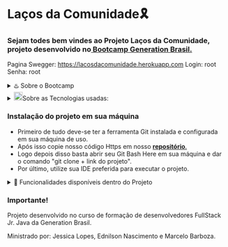 # Laços da Comunidade🎗️
### Sejam todes bem vindes ao Projeto Laços da Comunidade, projeto desenvolvido no<a href="https://brazil.generation.org/"> <b>Bootcamp Generation Brasil.</b> </a>
 
Pagina Swegger:
https://lacosdacomunidade.herokuapp.com
Login: root
Senha: root


<details>
  <summary> ♨️ Sobre o Bootcamp </summary>
  
  📖 Desenvolvedor(a) Fullstack Java Jr.<br>
  📆 Junho 2021 - Setembro 2021<br>
  📍 São Paulo - SP, Brasil<br>
  
</details>


<details>
  <summary> <img alt="GIF" src="https://github.com/TheDudeThatCode/TheDudeThatCode/blob/master/Assets/hmm.gif" width="20vw" />Sobre as Tecnologias usadas: </summary>
  
  ## 🖥️ Tecnologias usadas no projeto
  
  **Na parte Back-end utilizamos:**
![Github sql](https://img.shields.io/badge/MySQL-00000F?style=for-the-badge&logo=mysql&logoColor=white)
<img alt="Docker" src="https://img.shields.io/badge/docker-%230db7ed.svg?style=for-the-badge&logo=docker&logoColor=white"/>
<img alt="Java" src="https://img.shields.io/badge/java-%23ED8B00.svg?style=for-the-badge&logo=java&logoColor=white"/>
<img alt = "Springboot" src = "https://img.shields.io/badge/Spring-6DB33F?style=for-the-badge&logo=spring&logoColor=white"/>
  
**Na parte Front-end utilizamos:**
![Github css3](https://img.shields.io/badge/CSS3-1572B6?style=for-the-badge&logo=css3&logoColor=white)
![Github Html5](https://img.shields.io/badge/HTML5-E34F26?style=for-the-badge&logo=html5&logoColor=white)
![Github JavaScript](https://img.shields.io/badge/JavaScript-F7DF1E?style=for-the-badge&logo=javascript&logoColor=black)
<img alt ="Angular" src= "https://img.shields.io/badge/Angular-DD0031?style=for-the-badge&logo=angular&logoColor=white"/>
<img alt =" Bootstrap" src= "https://img.shields.io/badge/Bootstrap-563D7C?style=for-the-badge&logo=bootstrap&logoColor=white"/>
  
</details>


### Instalação do projeto em sua máquina
- Primeiro de tudo deve-se ter a ferramenta Git instalada e configurada em sua máquina de uso.
- Após isso copie nosso código Https em nosso <a href="https://github.com/FelipeFFS93/LacosDaComunidade.git"><b>repositório</b>.</a>
- Logo depois disso basta abrir seu Git Bash Here em sua máquina e dar o comando "git clone + link do projeto".
- Por último, utilize sua IDE preferida para executar o projeto.

<details>
  <summary> 🔰 Funcionalidades disponíveis dentro do Projeto </summary>
  
- [x] Banco de Dados
- [ ] Paginação
- [ ] Front-end
- [ ] Back-end
  </details>

### Importante!

Projeto desenvolvido no curso de formação de desenvolvedores FullStack Jr. Java da Generation Brasil.

Ministrado por: Jessica Lopes, Ednilson Nascimento e Marcelo Barboza.







<!--
<h3>Test</h3>
<table>
  <thead align="center">
    <tr border: none;>
      <td><b>🎁 Nome dos Instrutores</b></td>
      <td><b>⭐ Módulos </b></td>
      <td><b>📬 Linkedin </b></td>
      <td><b>📬 GitHub </b></td>
    </tr>
  </thead>
  <tbody>
    <tr>
      <td> Jessica Lopes </td>
      <!--<td><a href="https://github.com/imkrunal/react-loading-io"><b>React Loading.io Spinners</b></a></td> 
      <td><img alt="Stars" src="https://img.shields.io/github/stars/imkrunal/react-loading-io?style=flat-square&labelColor=343b41"/></td>
      <td><img alt="Downloads" src="https://img.shields.io/npm/dt/react-loading-io?label=Downloads&style=flat-square"/></td>
    </tr>

  </tbody>
</table>
-->

